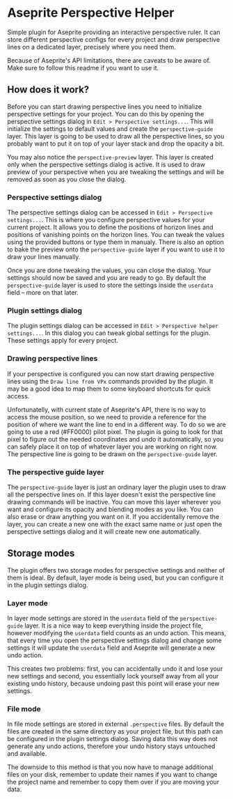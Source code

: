 # Aseprite Perspective Helper
Simple plugin for Aseprite providing an interactive perspective ruler. It can store different perspective configs for every project and draw perspective lines on a dedicated layer, precisely where you need them.

Because of Aseprite's API limitations, there are caveats to be aware of. Make sure to follow this readme if you want to use it.

## How does it work?
Before you can start drawing perspective lines you need to initialize perspective settings for your project. You can do this by opening the perspective settings dialog in `Edit > Perspective settings...`. This will initialize the settings to default values and create the `perspective-guide` layer. This layer is going to be used to draw all the perspective lines, so you probably want to put it on top of your layer stack and drop the opacity a bit. 

You may also notice the `perspective-preview` layer. This layer is created only when the perspective settings dialog is active. It is used to draw preview of your perspective when you are tweaking the settings and will be removed as soon as you close the dialog.

### Perspective settings dialog
The perspective settings dialog can be accessed in `Edit > Perspective settings...`. This is where you configure perspective values for your current project. It allows you to define the positions of horizon lines and positions of vanishing points on the horizon lines. You can tweak the values using the provided buttons or type them in manualy. There is also an option to bake the preview onto the `perspective-guide` layer if you want to use it to draw your lines manually.

Once you are done tweaking the values, you can close the dialog. Your settings should now be saved and you are ready to go. By default the `perspective-guide` layer is used to store the settings inside the `userdata` field – more on that later.

### Plugin settings dialog
The plugin settings dialog can be accessed in `Edit > Perspective helper settings...`. In this dialog you can tweak global settings for the plugin. These settings apply for every project. 

### Drawing perspective lines
If your perspective is configured you can now start drawing perspective lines using the `Draw line from VPx` commands provided by the plugin. It may be a good idea to map them to some keyboard shortcuts for quick access.

Unfortunatelly, with current state of Aseprite's API, there is no way to access the mouse position, so we need to provide a reference for the position of where we want the line to end in a different way. To do so we are going to use a red (#FF0000) pilot pixel. The plugin is going to look for that pixel to figure out the needed coordinates and undo it automatically, so you can safely place it on top of whatever layer you are working on right now. The perspective line is going to be drawn on the `perspective-guide` layer.

### The perspective guide layer
The `perspective-guide` layer is just an ordinary layer the plugin uses to draw all the perspective lines on. If this layer doesn't exist the perspective line drawing commands will be inactive. You can move this layer wherever you want and configure its opacity and blending modes as you like. You can also erase or draw anything you want on it. If you accidentally remove the layer, you can create a new one with the exact same name or just open the perspective settings dialog and it will create new one automatically.

## Storage modes
The plugin offers two storage modes for perspective settings and neither of them is ideal. By default, layer mode is being used, but you can configure it in the plugin settings dialog.

### Layer mode
In layer mode settings are stored in the `userdata` field of the `perspective-guide` layer. It is a nice way to keep everything inside the project file, however modifying the `userdata` field counts as an undo action. This means, that every time you open the perspective settings dialog and change some settings it will update the `userdata` field and Aseprite will generate a new undo action.

This creates two problems: first, you can accidentally undo it and lose your new settings and second, you essentially lock yourself away from all your existing undo history, because undoing past this point will erase your new settings.

### File mode
In file mode settings are stored in external `.perspective` files. By default the files are created in the same directory as your project file, but this path can be configured in the plugin settings dialog. Saving data this way does not generate any undo actions, therefore your undo history stays untouched and available.

The downside to this method is that you now have to manage additional files on your disk, remember to update their names if you want to change the project name and remember to copy them over if you are moving your data.
